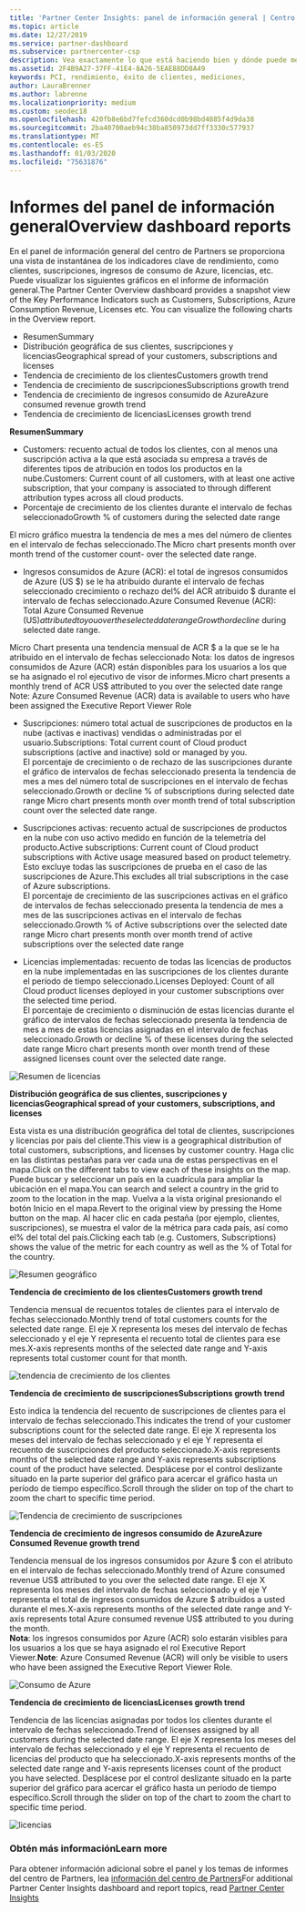 ```yaml
---
title: 'Partner Center Insights: panel de información general | Centro de Partners'
ms.topic: article
ms.date: 12/27/2019
ms.service: partner-dashboard
ms.subservice: partnercenter-csp
description: Vea exactamente lo que está haciendo bien y dónde puede mejorar en lo que respecta a las ventas e implementación, y el desarrollo del cliente
ms.assetid: 2F4B9A27-37FF-41E4-8A26-5EAE88DD8A49
keywords: PCI, rendimiento, éxito de clientes, mediciones,
author: LauraBrenner
ms.author: labrenne
ms.localizationpriority: medium
ms.custom: seodec18
ms.openlocfilehash: 420fb8e6bd7fefcd360dcd0b98bd4885f4d9da38
ms.sourcegitcommit: 2ba40700aeb94c38ba850973dd7ff3330c577937
ms.translationtype: MT
ms.contentlocale: es-ES
ms.lasthandoff: 01/03/2020
ms.locfileid: "75631876"
---
```

# <a name="overview-dashboard-reports"></a><span data-ttu-id="92883-104">Informes del panel de información general</span><span class="sxs-lookup"><span data-stu-id="92883-104">Overview dashboard reports</span></span> 
 
<span data-ttu-id="92883-105">En el panel de información general del centro de Partners se proporciona una vista de instantánea de los indicadores clave de rendimiento, como clientes, suscripciones, ingresos de consumo de Azure, licencias, etc. Puede visualizar los siguientes gráficos en el informe de información general.</span><span class="sxs-lookup"><span data-stu-id="92883-105">The Partner Center Overview dashboard provides a snapshot view of the Key Performance Indicators such as Customers, Subscriptions, Azure Consumption Revenue, Licenses etc. You can visualize the following charts in the Overview report.</span></span> 

- <span data-ttu-id="92883-106">Resumen</span><span class="sxs-lookup"><span data-stu-id="92883-106">Summary</span></span>  
- <span data-ttu-id="92883-107">Distribución geográfica de sus clientes, suscripciones y licencias</span><span class="sxs-lookup"><span data-stu-id="92883-107">Geographical spread of your customers, subscriptions and licenses</span></span>  
- <span data-ttu-id="92883-108">Tendencia de crecimiento de los clientes</span><span class="sxs-lookup"><span data-stu-id="92883-108">Customers growth trend</span></span> 
- <span data-ttu-id="92883-109">Tendencia de crecimiento de suscripciones</span><span class="sxs-lookup"><span data-stu-id="92883-109">Subscriptions growth trend</span></span> 
- <span data-ttu-id="92883-110">Tendencia de crecimiento de ingresos consumido de Azure</span><span class="sxs-lookup"><span data-stu-id="92883-110">Azure consumed revenue growth trend</span></span> 
- <span data-ttu-id="92883-111">Tendencia de crecimiento de licencias</span><span class="sxs-lookup"><span data-stu-id="92883-111">Licenses growth trend</span></span> 

<span data-ttu-id="92883-112">**Resumen**</span><span class="sxs-lookup"><span data-stu-id="92883-112">**Summary**</span></span>

- <span data-ttu-id="92883-113">Customers: recuento actual de todos los clientes, con al menos una suscripción activa a la que está asociada su empresa a través de diferentes tipos de atribución en todos los productos en la nube.</span><span class="sxs-lookup"><span data-stu-id="92883-113">Customers: Current count of all customers, with at least one active subscription, that your company is associated to through different attribution types across all cloud products.</span></span> 
- <span data-ttu-id="92883-114">Porcentaje de crecimiento de los clientes durante el intervalo de fechas seleccionado</span><span class="sxs-lookup"><span data-stu-id="92883-114">Growth % of customers during the selected date range</span></span> 

<span data-ttu-id="92883-115">El micro gráfico muestra la tendencia de mes a mes del número de clientes en el intervalo de fechas seleccionado.</span><span class="sxs-lookup"><span data-stu-id="92883-115">The Micro chart presents month over month trend of the customer count-  over the selected date range.</span></span> 

 
- <span data-ttu-id="92883-116">Ingresos consumidos de Azure (ACR): el total de ingresos consumidos de Azure (US $) se le ha atribuido durante el intervalo de fechas seleccionado crecimiento o rechazo del% del ACR atribuido $ durante el intervalo de fechas seleccionado.</span><span class="sxs-lookup"><span data-stu-id="92883-116">Azure Consumed Revenue (ACR): Total Azure Consumed Revenue (US$) attributed to you over the selected date range Growth or decline % of attributed ACR US$ during selected date range.</span></span>

<span data-ttu-id="92883-117">Micro Chart presenta una tendencia mensual de ACR $ a la que se le ha atribuido en el intervalo de fechas seleccionado Nota: los datos de ingresos consumidos de Azure (ACR) están disponibles para los usuarios a los que se ha asignado el rol ejecutivo de visor de informes.</span><span class="sxs-lookup"><span data-stu-id="92883-117">Micro chart presents a monthly trend of ACR US$ attributed to you over the selected date range Note: Azure Consumed Revenue (ACR) data is available to users who have been assigned the Executive Report Viewer Role</span></span> 
 
- <span data-ttu-id="92883-118">Suscripciones: número total actual de suscripciones de productos en la nube (activas e inactivas) vendidas o administradas por el usuario.</span><span class="sxs-lookup"><span data-stu-id="92883-118">Subscriptions: Total current count of Cloud product subscriptions (active and inactive) sold or managed by you.</span></span>  
<span data-ttu-id="92883-119">El porcentaje de crecimiento o de rechazo de las suscripciones durante el gráfico de intervalos de fechas seleccionado presenta la tendencia de mes a mes del número total de suscripciones en el intervalo de fechas seleccionado.</span><span class="sxs-lookup"><span data-stu-id="92883-119">Growth or decline % of subscriptions during selected date range Micro chart presents month over month trend of total subscription count over the selected date range.</span></span> 
 
- <span data-ttu-id="92883-120">Suscripciones activas: recuento actual de suscripciones de productos en la nube con uso activo medido en función de la telemetría del producto.</span><span class="sxs-lookup"><span data-stu-id="92883-120">Active subscriptions: Current count of Cloud product subscriptions with Active usage measured based on product telemetry.</span></span> <span data-ttu-id="92883-121">Esto excluye todas las suscripciones de prueba en el caso de las suscripciones de Azure.</span><span class="sxs-lookup"><span data-stu-id="92883-121">This excludes all trial subscriptions in the case of Azure subscriptions.</span></span>  
<span data-ttu-id="92883-122">El porcentaje de crecimiento de las suscripciones activas en el gráfico de intervalos de fechas seleccionado presenta la tendencia de mes a mes de las suscripciones activas en el intervalo de fechas seleccionado.</span><span class="sxs-lookup"><span data-stu-id="92883-122">Growth % of Active subscriptions over the selected date range Micro chart presents month over month trend of active subscriptions over the selected date range</span></span> 
 
- <span data-ttu-id="92883-123">Licencias implementadas: recuento de todas las licencias de productos en la nube implementadas en las suscripciones de los clientes durante el período de tiempo seleccionado.</span><span class="sxs-lookup"><span data-stu-id="92883-123">Licenses Deployed: Count of all Cloud product licenses deployed in your customer subscriptions over the selected time period.</span></span>  
<span data-ttu-id="92883-124">El porcentaje de crecimiento o disminución de estas licencias durante el gráfico de intervalos de fechas seleccionado presenta la tendencia de mes a mes de estas licencias asignadas en el intervalo de fechas seleccionado.</span><span class="sxs-lookup"><span data-stu-id="92883-124">Growth or decline % of these licenses during the selected date range Micro chart presents month over month trend of these assigned licenses count over the selected date range.</span></span>

![Resumen de licencias](images/pci/summary.png)

<span data-ttu-id="92883-126">**Distribución geográfica de sus clientes, suscripciones y licencias**</span><span class="sxs-lookup"><span data-stu-id="92883-126">**Geographical spread of your customers, subscriptions, and licenses**</span></span> 

<span data-ttu-id="92883-127">Esta vista es una distribución geográfica del total de clientes, suscripciones y licencias por país del cliente.</span><span class="sxs-lookup"><span data-stu-id="92883-127">This view is a geographical distribution of total customers, subscriptions, and licenses by customer country.</span></span> <span data-ttu-id="92883-128">Haga clic en las distintas pestañas para ver cada una de estas perspectivas en el mapa.</span><span class="sxs-lookup"><span data-stu-id="92883-128">Click on the different tabs to view each of these insights on the map.</span></span> <span data-ttu-id="92883-129">Puede buscar y seleccionar un país en la cuadrícula para ampliar la ubicación en el mapa.</span><span class="sxs-lookup"><span data-stu-id="92883-129">You can search and select a country in the grid to zoom to the location in the map.</span></span> <span data-ttu-id="92883-130">Vuelva a la vista original presionando el botón Inicio en el mapa.</span><span class="sxs-lookup"><span data-stu-id="92883-130">Revert to the original view by pressing the Home button on the map.</span></span> <span data-ttu-id="92883-131">Al hacer clic en cada pestaña (por ejemplo, clientes, suscripciones), se muestra el valor de la métrica para cada país, así como el% del total del país.</span><span class="sxs-lookup"><span data-stu-id="92883-131">Clicking each tab (e.g. Customers, Subscriptions) shows the value of the metric for each country as well as the % of Total for the country.</span></span>  

![Resumen geográfico](images/pci/geosummary.png)

<span data-ttu-id="92883-133">**Tendencia de crecimiento de los clientes**</span><span class="sxs-lookup"><span data-stu-id="92883-133">**Customers growth trend**</span></span>

<span data-ttu-id="92883-134">Tendencia mensual de recuentos totales de clientes para el intervalo de fechas seleccionado.</span><span class="sxs-lookup"><span data-stu-id="92883-134">Monthly trend of total customers counts for the selected date range.</span></span> <span data-ttu-id="92883-135">El eje X representa los meses del intervalo de fechas seleccionado y el eje Y representa el recuento total de clientes para ese mes.</span><span class="sxs-lookup"><span data-stu-id="92883-135">X-axis represents months of the selected date range and Y-axis represents total customer count for that month.</span></span> 

![tendencia de crecimiento de los clientes](images/pci/customergrowth.png)

<span data-ttu-id="92883-137">**Tendencia de crecimiento de suscripciones**</span><span class="sxs-lookup"><span data-stu-id="92883-137">**Subscriptions growth trend**</span></span>

<span data-ttu-id="92883-138">Esto indica la tendencia del recuento de suscripciones de clientes para el intervalo de fechas seleccionado.</span><span class="sxs-lookup"><span data-stu-id="92883-138">This indicates the trend of your customer subscriptions count for the selected date range.</span></span> <span data-ttu-id="92883-139">El eje X representa los meses del intervalo de fechas seleccionado y el eje Y representa el recuento de suscripciones del producto seleccionado.</span><span class="sxs-lookup"><span data-stu-id="92883-139">X-axis represents months of the selected date range and Y-axis represents subscriptions count of the product have selected.</span></span> <span data-ttu-id="92883-140">Desplácese por el control deslizante situado en la parte superior del gráfico para acercar el gráfico hasta un período de tiempo específico.</span><span class="sxs-lookup"><span data-stu-id="92883-140">Scroll through the slider on top of the chart to zoom the chart to specific time period.</span></span> 

![Tendencia de crecimiento de suscripciones](images/pci/subscriptiongrowth.png)

<span data-ttu-id="92883-142">**Tendencia de crecimiento de ingresos consumido de Azure**</span><span class="sxs-lookup"><span data-stu-id="92883-142">**Azure Consumed Revenue growth trend**</span></span>

<span data-ttu-id="92883-143">Tendencia mensual de los ingresos consumidos por Azure $ con el atributo en el intervalo de fechas seleccionado.</span><span class="sxs-lookup"><span data-stu-id="92883-143">Monthly trend of Azure consumed revenue US$ attributed to you over the selected date range.</span></span> <span data-ttu-id="92883-144">El eje X representa los meses del intervalo de fechas seleccionado y el eje Y representa el total de ingresos consumidos de Azure $ atribuidos a usted durante el mes.</span><span class="sxs-lookup"><span data-stu-id="92883-144">X-axis represents months of the selected date range and Y-axis represents total Azure consumed revenue US$ attributed to you during the month.</span></span>   
<span data-ttu-id="92883-145">**Nota**: los ingresos consumidos por Azure (ACR) solo estarán visibles para los usuarios a los que se haya asignado el rol Executive Report Viewer.</span><span class="sxs-lookup"><span data-stu-id="92883-145">**Note**: Azure Consumed Revenue (ACR) will only be visible to users who have been assigned the Executive Report Viewer Role.</span></span> 

![Consumo de Azure](images/pci/azureconsumed.png)

<span data-ttu-id="92883-147">**Tendencia de crecimiento de licencias**</span><span class="sxs-lookup"><span data-stu-id="92883-147">**Licenses growth trend**</span></span>
 
<span data-ttu-id="92883-148">Tendencia de las licencias asignadas por todos los clientes durante el intervalo de fechas seleccionado.</span><span class="sxs-lookup"><span data-stu-id="92883-148">Trend of licenses assigned by all customers during the selected date range.</span></span> <span data-ttu-id="92883-149">El eje X representa los meses del intervalo de fechas seleccionado y el eje Y representa el recuento de licencias del producto que ha seleccionado.</span><span class="sxs-lookup"><span data-stu-id="92883-149">X-axis represents months of the selected date range and Y-axis represents licenses count of the product you have selected.</span></span> <span data-ttu-id="92883-150">Desplácese por el control deslizante situado en la parte superior del gráfico para acercar el gráfico hasta un período de tiempo específico.</span><span class="sxs-lookup"><span data-stu-id="92883-150">Scroll through the slider on top of the chart to zoom the chart to specific time period.</span></span>  

![licencias](images/pci/licensesgrowth.png)

### <a name="learn-more"></a><span data-ttu-id="92883-152">Obtén más información</span><span class="sxs-lookup"><span data-stu-id="92883-152">Learn more</span></span>

<span data-ttu-id="92883-153">Para obtener información adicional sobre el panel y los temas de informes del centro de Partners, lea [información del centro de Partners](partner-center-insights.md)</span><span class="sxs-lookup"><span data-stu-id="92883-153">For additional Partner Center Insights dashboard and report topics, read [Partner Center Insights](partner-center-insights.md)</span></span>